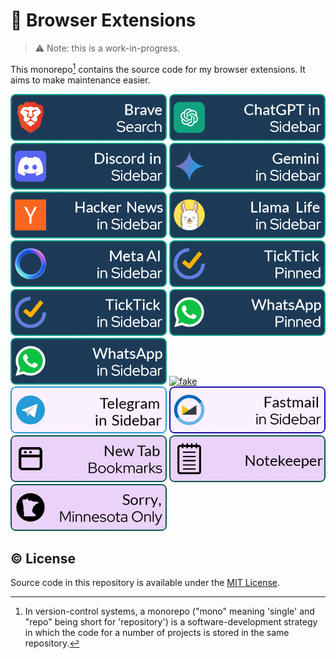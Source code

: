 # 🔌 Browser Extensions

> ⚠ Note: this is a work-in-progress.

This monorepo[^1] contains the source code for my browser extensions. It aims to make maintenance easier.

[![banner](assets/banners/brave-header-2.png)](brave-search)
[![banner](assets/banners/chatgpt-banner-1.png)]()
[![banner](assets/banners/discord-banner-2.png)]()
[![banner](assets/banners/gemini-2.png)]()
[![banner](assets/banners/hn-2.png)]()
[![banner](assets/banners/llamalife-2.png)]()
[![banner](assets/banners/metaai-2.png)]()
[![banner](assets/banners/ticktick-pinned-2.png)]()
[![banner](assets/banners/ticktick-sidebar-1.png)]()
[![banner](assets/banners/whatsapp-pinned-1.png)]()
[![banner](assets/banners/whatsapp-sidebar-2.png)]()
[![fake](img)]()
[![banner](assets/banners/telegram-sidebar-1.png)]()
[![banner](assets/banners/fastmail-sidebar-1.png)]()
[![banner](assets/banners/newtab-bookmarks-1.png)]()
[![banner](assets/banners/notekeeper-2.png)]()
[![banner](assets/banners/sorry-mn-only-2.png)]()

## © License

Source code in this repository is available under the [MIT License](LICENSE).

[^1]: In version-control systems, a monorepo ("mono" meaning 'single' and "repo" being short for 'repository') is a software-development strategy in which the code for a number of projects is stored in the same repository.
